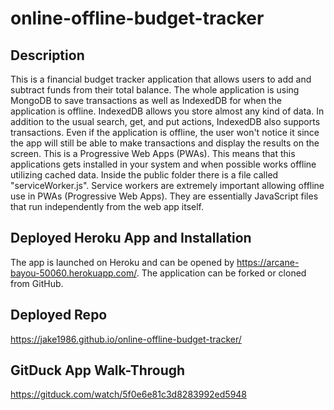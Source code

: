 # online-offline-budget-tracker

## Description

This is a financial budget tracker application that allows users to add and subtract funds from their total balance. The whole application is using MongoDB to save transactions as well as IndexedDB for when the application is offline. IndexedDB allows you store almost any kind of data. In addition to the usual search, get, and put actions, IndexedDB also supports transactions. Even if the application is offline, the user won't notice it since the app will still be able to make transactions and display the results on the screen. This is a Progressive Web Apps (PWAs). This means that this applications gets installed in your system and when possible works offline utilizing cached data. Inside the public folder there is a file called "serviceWorker.js". Service workers are extremely important allowing offline use in PWAs (Progressive Web Apps). They are essentially JavaScript files that run independently from the web app itself. 

## Deployed Heroku App and Installation

The app is launched on Heroku and can be opened by https://arcane-bayou-50060.herokuapp.com/. The application can be forked or cloned from GitHub. 

## Deployed Repo

 https://jake1986.github.io/online-offline-budget-tracker/
 
 ## GitDuck App Walk-Through
 
 https://gitduck.com/watch/5f0e6e81c3d8283992ed5948
 
